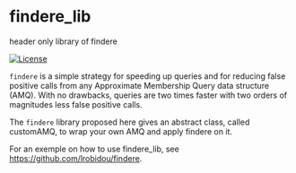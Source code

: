 # findere_lib
header only library of findere


[![License](http://img.shields.io/:license-affero-blue.svg)](http://www.gnu.org/licenses/agpl-3.0.en.html)

`findere` is a simple strategy for speeding up queries and for reducing false positive calls from any Approximate Membership Query data structure (AMQ). With no drawbacks, queries are two times faster with two orders of magnitudes less false positive calls.

The `findere` library proposed here gives an abstract class, called customAMQ, to wrap your own AMQ and apply findere on it.

For an exemple on how to use findere_lib, see https://github.com/lrobidou/findere.
